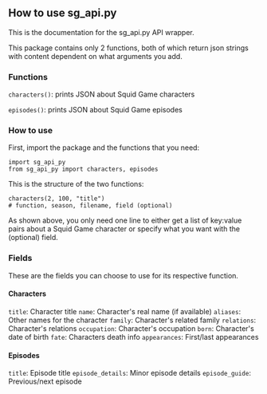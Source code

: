 ## How to use sg_api.py
This is the documentation for the sg_api.py API wrapper.

This package contains only 2 functions, both of which return json strings with content dependent on what arguments you add.

### Functions
`characters()`: prints JSON about Squid Game characters

`episodes()`: prints JSON about Squid Game episodes

### How to use
First, import the package and the functions that you need:
```
import sg_api_py
from sg_api_py import characters, episodes
```
This is the structure of the two functions:
```
characters(2, 100, "title")
# function, season, filename, field (optional)
```
As shown above, you only need one line to either get a list of key:value pairs about a Squid Game character or specify what you want with the (optional) field.
### Fields
These are the fields you can choose to use for its respective function.
#### Characters
`title`: Character title
`name`: Character's real name (if available)
`aliases`: Other names for the character
`family`: Character's related family
`relations`: Character's relations
`occupation`: Character's occupation
`born`: Character's date of birth
`fate`: Characters death info
`appearances`: First/last appearances
#### Episodes
`title`: Episode title
`episode_details`: Minor episode details
`episode_guide`: Previous/next episode
